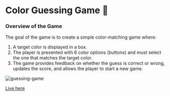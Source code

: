 <h1>Color Guessing Game 🎉</h1>
<h3>Overview of the Game</h3>
<p>The goal of the game is to create a simple color-matching game where:</p>

<ol>
  <li>A target color is displayed in a box.</li>
  <li>The player is presented with 6 color options (buttons) and must select the one that matches the target color.</li>
  <li>The game provides feedback on whether the guess is correct or wrong, updates the score, and allows the player to start a new game.</li>
</ol>

![guessing-game](https://github.com/user-attachments/assets/98e26dc4-b246-4481-b0a3-0f034eaf90f7)


[Live here](https://fanciful-lebkuchen-a33221.netlify.app/)
